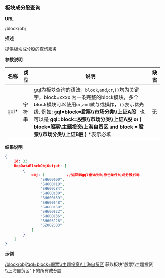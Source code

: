 
### 板块成分股查询

**URL**

/block/obj

**描述**

提供板块成分股的查询服务

**参数说明**

|名称|类型|说明|缺省|
| -------- | -------- | -------- | -------- |
|gql\*|字符串|gql为板块查询的语法，`block`,`and`,`or`,`()`均为关键字，block=xxxx 为一条完整的block模块，多个block模块可以使用`or`,`and`做与或操作，`()`表示优先级. 例如: **gql=block=股票\\\\市场分类\\\\上证A股** ; 也可以是  **gql=block=股票\\\\市场分类\\\\上证A股 or ( block=股票\\主题投资\\上海自贸区 and block = 股票\\\\市场分类\\\\上证B股 )** \*表示必填|无|

**结果说明**

```json
{
	Id: 33,
	RepDataBlockObjOutput: [
		{
			obj: [			//返回该gql查询到的符合条件的成分股代码
				"SH600000",
				"SH600018",
				"SH600284",
				"SH600630",
				"SH600639",
				"SH600648",
				"SH600650",
				"SH600822",
				"SH600836",
				"SH603128",
				"SZ002183"
			]
		}
	]
}
```

**示例**

[/block/obj?gql=block=股票\\\\主题投资\\\\上海自贸区]($APIHOST$/block/obj?gql=block=股票\\\\主题投资\\\\上海自贸区)
获取板块"股票\\\\主题投资\\\\上海自贸区"下的所有成分股

